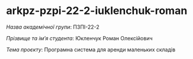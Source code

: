 # arkpz-pzpi-22-2-iuklenchuk-roman

*Назва академічної групи*: ПЗПІ-22-2

*Прізвище та імʼя студента*: Юкленчук Роман Олексійович

*Тема проєкту*: Програмна система для аренди маленьких складів

